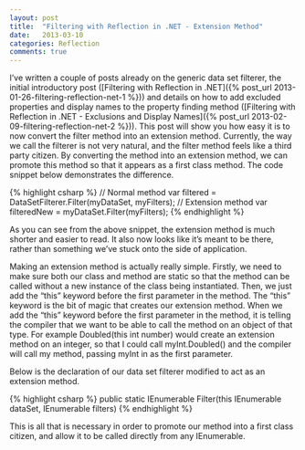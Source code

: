 ```yaml
---
layout: post
title:  "Filtering with Reflection in .NET - Extension Method"
date:   2013-03-10
categories: Reflection
comments: true
---
```


I’ve written a couple of posts already on the generic data set filterer, the initial introductory post ([Filtering with Reflection in .NET]({% post_url 2013-01-26-filtering-reflection-net-1 %})) and details on how to add excluded properties and display names to the property finding method ([Filtering with Reflection in .NET - Exclusions and Display Names]({% post_url 2013-02-09-filtering-reflection-net-2 %})). This post will show you how easy it is to now convert the filter method into an extension method. Currently, the way we call the filterer is not very natural, and the filter method feels like a third party citizen. By converting the method into an extension method, we can promote this method so that it appears as a first class method. The code snippet below demonstrates the difference.

{% highlight csharp %}
// Normal method
var filtered = DataSetFilterer.Filter(myDataSet, myFilters);
// Extension method
var filteredNew = myDataSet.Filter(myFilters);
{% endhighlight %}

As you can see from the above snippet, the extension method is much shorter and easier to read. It also now looks like it’s meant to be there, rather than something we’ve stuck onto the side of application.

Making an extension method is actually really simple. Firstly, we need to make sure both our class and method are static so that the method can be called without a new instance of the class being instantiated. Then, we just add the “this” keyword before the first parameter in the method. The “this” keyword is the bit of magic that creates our extension method. When we add the “this” keyword before the first parameter in the method, it is telling the compiler that we want to be able to call the method on an object of that type. For example  Doubled(this int number)  would create an extension method on an integer, so that I could call  myInt.Doubled()  and the compiler will call my method, passing  myInt  in as the first parameter.

Below is the declaration of our data set filterer modified to act as an extension method.
	
{% highlight csharp %}
public static IEnumerable<T> Filter<T>(this IEnumerable<T> dataSet, IEnumerable<FilterValue> filters)
{% endhighlight %}
 
This is all that is necessary in order to promote our method into a first class citizen, and allow it to be called directly from any IEnumerable<T>.